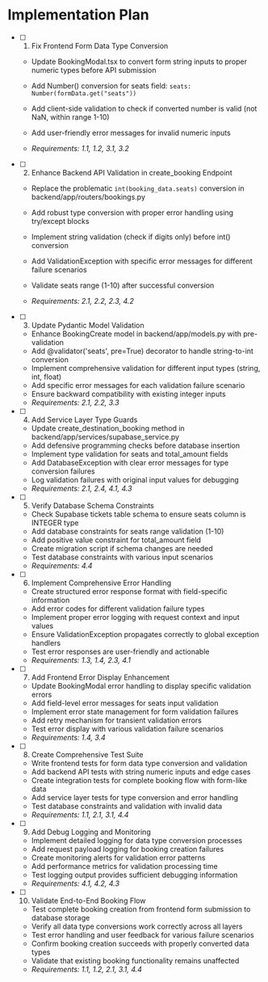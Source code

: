 # Implementation Plan

- [ ] 1. Fix Frontend Form Data Type Conversion






  - Update BookingModal.tsx to convert form string inputs to proper numeric types before API submission
  - Add Number() conversion for seats field: `seats: Number(formData.get("seats"))`
  - Add client-side validation to check if converted number is valid (not NaN, within range 1-10)
  - Add user-friendly error messages for invalid numeric inputs



  - _Requirements: 1.1, 1.2, 3.1, 3.2_

- [ ] 2. Enhance Backend API Validation in create_booking Endpoint
  - Replace the problematic `int(booking_data.seats)` conversion in backend/app/routers/bookings.py
  - Add robust type conversion with proper error handling using try/except blocks



  - Implement string validation (check if digits only) before int() conversion
  - Add ValidationException with specific error messages for different failure scenarios
  - Validate seats range (1-10) after successful conversion
  - _Requirements: 2.1, 2.2, 2.3, 4.2_




- [ ] 3. Update Pydantic Model Validation
  - Enhance BookingCreate model in backend/app/models.py with pre-validation
  - Add @validator('seats', pre=True) decorator to handle string-to-int conversion
  - Implement comprehensive validation for different input types (string, int, float)
  - Add specific error messages for each validation failure scenario
  - Ensure backward compatibility with existing integer inputs
  - _Requirements: 2.1, 2.2, 3.3_

- [ ] 4. Add Service Layer Type Guards
  - Update create_destination_booking method in backend/app/services/supabase_service.py
  - Add defensive programming checks before database insertion
  - Implement type validation for seats and total_amount fields
  - Add DatabaseException with clear error messages for type conversion failures
  - Log validation failures with original input values for debugging
  - _Requirements: 2.1, 2.4, 4.1, 4.3_

- [ ] 5. Verify Database Schema Constraints
  - Check Supabase tickets table schema to ensure seats column is INTEGER type
  - Add database constraints for seats range validation (1-10)
  - Add positive value constraint for total_amount field
  - Create migration script if schema changes are needed
  - Test database constraints with various input scenarios
  - _Requirements: 4.4_

- [ ] 6. Implement Comprehensive Error Handling
  - Create structured error response format with field-specific information
  - Add error codes for different validation failure types
  - Implement proper error logging with request context and input values
  - Ensure ValidationException propagates correctly to global exception handlers
  - Test error responses are user-friendly and actionable
  - _Requirements: 1.3, 1.4, 2.3, 4.1_

- [ ] 7. Add Frontend Error Display Enhancement
  - Update BookingModal error handling to display specific validation errors
  - Add field-level error messages for seats input validation
  - Implement error state management for form validation failures
  - Add retry mechanism for transient validation errors
  - Test error display with various validation failure scenarios
  - _Requirements: 1.4, 3.4_

- [ ] 8. Create Comprehensive Test Suite
  - Write frontend tests for form data type conversion and validation
  - Add backend API tests with string numeric inputs and edge cases
  - Create integration tests for complete booking flow with form-like data
  - Add service layer tests for type conversion and error handling
  - Test database constraints and validation with invalid data
  - _Requirements: 1.1, 2.1, 3.1, 4.4_

- [ ] 9. Add Debug Logging and Monitoring
  - Implement detailed logging for data type conversion processes
  - Add request payload logging for booking creation failures
  - Create monitoring alerts for validation error patterns
  - Add performance metrics for validation processing time
  - Test logging output provides sufficient debugging information
  - _Requirements: 4.1, 4.2, 4.3_

- [ ] 10. Validate End-to-End Booking Flow
  - Test complete booking creation from frontend form submission to database storage
  - Verify all data type conversions work correctly across all layers
  - Test error handling and user feedback for various failure scenarios
  - Confirm booking creation succeeds with properly converted data types
  - Validate that existing booking functionality remains unaffected
  - _Requirements: 1.1, 1.2, 2.1, 3.1, 4.4_